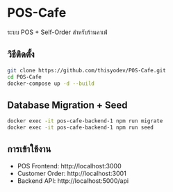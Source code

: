 # POS-Cafe

ระบบ POS + Self-Order สำหรับร้านคาเฟ่

## วิธีติดตั้ง
```bash
git clone https://github.com/thisyodev/POS-Cafe.git
cd POS-Cafe
docker-compose up -d --build
```

## Database Migration + Seed
```bash
docker exec -it pos-cafe-backend-1 npm run migrate
docker exec -it pos-cafe-backend-1 npm run seed
```

## การเข้าใช้งาน
- POS Frontend: http://localhost:3000
- Customer Order: http://localhost:3001
- Backend API: http://localhost:5000/api
